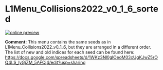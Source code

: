 # L1Menu_Collisions2022_v0_1_6_sorted

[![online preview](https://img.shields.io/badge/Online%20preview-click%20here-blue)](https://htmlpreview.github.io/?https://github.com/caruta/L1MenuRun3/blob/master/development/L1Menu_Collisions2022_v0_1_6_sorted/L1Menu_Collisions2022_v0_1_6_sorted.html)

**Comment:** 
This menu contains the same seeds as in L1Menu_Collisions2022_v0_1_6, but they are arranged in a different order.
The list of new and old indices for each seed can be found here: https://docs.google.com/spreadsheets/d/1WKz3Nl0gIOeoM03cUgKJwZ5rOQ4LS_lyGjZM_5AFCj4/edit?usp=sharing


